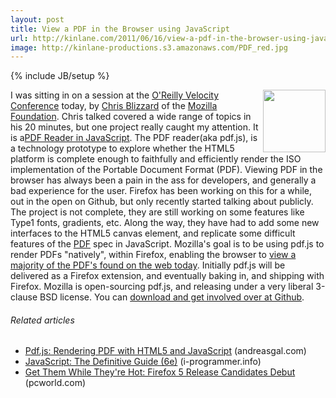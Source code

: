 ```yaml
---
layout: post
title: View a PDF in the Browser using JavaScript
url: http://kinlane.com/2011/06/16/view-a-pdf-in-the-browser-using-javascript/
image: http://kinlane-productions.s3.amazonaws.com/PDF_red.jpg
---
```

{% include JB/setup %}
<p>
     <img class="c1" src="http://kinlane-productions.s3.amazonaws.com/PDF_red.jpg" alt="" width="100" align="right" /> I was sitting in on a session at the <a title="Oreilly Velocity Conference" href="http://velocityconf.com/velocity2011">O'Reilly Velocity Conference</a> today, by <a title="Chris Blizzard" href="http://en.wikipedia.org/wiki/Christopher_Blizzard">Chris Blizzard</a> of the <a title="Mozilla Foundation" href="http://www.mozilla.org/foundation/">Mozilla Foundation</a>. Chris talked covered a wide range of topics in his 20 minutes, but one project really caught my attention. It is a<a title="PDF Reader in javascript" href="https://github.com/andreasgal/pdf.js">PDF Reader in JavaScript</a>. The PDF reader(aka pdf.js), is a technology prototype to explore whether the HTML5 platform is complete enough to faithfully and efficiently render the ISO implementation of the Portable Document Format (PDF). Viewing PDF in the browser has always been a pain in the ass for developers, and generally a bad experience for the user. Firefox has been working on this for a while, out in the open on Github, but only recently started talking about publicly. The project is not complete, they are still working on some features like Type1 fonts, gradients, etc. Along the way, they have had to add some new interfaces to the HTML5 canvas element, and replicate some difficult features of the <a title="PDF" href="http://www.kinlane.com/category/pdf/">PDF</a> spec in JavaScript. Mozilla's goal is to be using pdf.js to render PDFs "natively", within Firefox, enabling the browser to <a title="view a majority of the PDF's found on the web today" href="http://developer.mimeo.com/index.php">view a majority of the PDF's found on the web today</a>. Initially pdf.js will be delivered as a Firefox extension, and eventually baking in, and shipping with Firefox. Mozilla is open-sourcing pdf.js, and releasing under a very liberal 3-clause BSD license. You can <a title="download and get involved at Github" href="https://github.com/andreasgal/pdf.js">download and get involved over at Github</a>.
</p>
<h6 class="zemanta-related-title c2">
     Related articles
</h6>
<ul class="zemanta-article-ul">
     <li class="zemanta-article-ul-li">
          <a href="http://andreasgal.com/2011/06/15/pdf-js/">Pdf.js: Rendering PDF with HTML5 and JavaScript</a> (andreasgal.com)
     </li>
     <li class="zemanta-article-ul-li">
          <a href="http://www.i-programmer.info/bookreviews/29-javascript/2610-javascript-the-definitive-guide-6e.html">JavaScript: The Definitive Guide (6e)</a> (i-programmer.info)
     </li>
     <li class="zemanta-article-ul-li">
          <a href="http://www.pcworld.com/article/230446/get_them_while_theyre_hot_firefox5_release_candidates_debut.html">Get Them While They're Hot: Firefox 5 Release Candidates Debut</a> (pcworld.com)
     </li>
</ul>